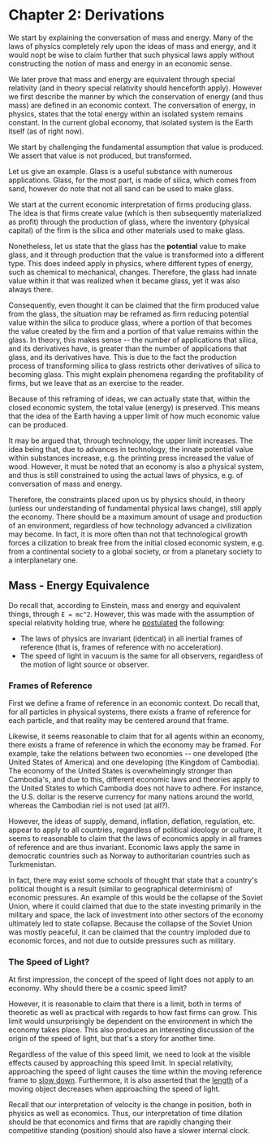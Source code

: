 # Chapter 2: Derivations

We start by explaining the conversation of mass and energy.
Many of the laws of physics completely rely upon the ideas of mass and energy, and it would nopt be wise to claim further that such physical laws apply without constructing the notion of mass and energy in an economic sense.

We later prove that mass and energy are equivalent through special relativity (and in theory special relativity should henceforth apply). However we first describe the manner by which the conservation of energy (and thus mass) are defined in an economic context. The conversation of energy, in physics, states that the total energy within an isolated system remains constant. In the current global economy, that isolated system is the Earth itself (as of right now).

We start by challenging the fundamental assumption that value is produced. We assert that value is not produced, but transformed.

Let us give an example. Glass is a useful substance with numerous applications. Glass, for the most part, is made of silica, which comes from sand, however do note that not all sand can be used to make glass.

We start at the current economic interpretation of firms producing glass. The idea is that firms create value (which is then subsequently materialized as profit) through the production of glass, where the inventory (physical capital) of the firm is the silica and other materials used to make glass.

Nonetheless, let us state that the glass has the **potential** value to make glass, and it through production that the value is transformed into a different type. This does indeed apply in physics, where different types of energy, such as chemical to mechanical, changes. Therefore, the glass had innate value within it that was realized when it became glass, yet it was also always there.

Consequently, even thought it can be claimed that the firm produced value from the glass, the situation may be reframed as firm reducing potential value within the silica to produce glass, where a portion of that becomes the value created by the firm and a portion of that value remains within the glass. In theory, this makes sense -- the number of applications that silica, and its derivatives have, is greater than the number of applications that glass, and its derivatives have. This is due to the fact the production process of transforming silica to glass restricts other derivatives of silica to becoming glass. This might explain phenomena regarding the profitability of firms, but we leave that as an exercise to the reader.

Because of this reframing of ideas, we can actually state that, within the closed economic system, the total value (energy) is preserved. This means that the idea of the Earth having a upper limit of how much economic value can be produced.

It may be argued that, through technology, the upper limit increases. The idea being that, due to advances in technology, the innate potential value within substances increase, e.g. the printing press increased the value of wood. However, it must be noted that an economy is also a physical system, and thus is still constrained to using the actual laws of physics, e.g. of conversation of mass and energy.

Therefore, the constraints placed upon us by physics should, in theory (unless our understanding of fundamental physical laws change), still apply the economy. There should be a maximum amount of usage and production of an environment, regardless of how technology advanced a civilization may become. In fact, it is more often than not that technological growth forces a cilization to break free from the initial closed economic system, e.g. from a continental society to a global society, or from a planetary society to a interplanetary one.

## Mass - Energy Equivalence

Do recall that, according to Einstein, mass and energy and equivalent things, through `E = mc^2`. However, this was made with the assumption of special relativity holding true, where he [postulated](https://en.wikipedia.org/wiki/Special_relativity) the following:

- The laws of physics are invariant (identical) in all inertial frames of reference (that is, frames of reference with no acceleration).
- The speed of light in vacuum is the same for all observers, regardless of the motion of light source or observer.

### Frames of Reference

First we define a frame of reference in an economic context. Do recall that, for all particles in physical systems, there exists a frame of reference for each particle, and that reality may be centered around that frame.

Likewise, it seems reasonable to claim that for all agents within an economy, there exists a frame of reference in which the economy may be framed. For example, take the relations between two economies -- one developed (the United States of America) and one developing (the Kingdom of Cambodia).
The economy of the United States is overwhelmingly stronger than Cambodia's, and due to this, different economic laws and theories apply to the United States to which Cambodia does not have to adhere. For instance, the U.S. dollar is the reserve currency for many nations around the world, whereas the Cambodian riel is not used (at all?).

However, the ideas of supply, demand, inflation, deflation, regulation, etc. appear to apply to all countries, regardless of political ideology or culture, it seems to reasonable to claim that the laws of economics apply in all frames of reference and are thus invariant.
Economic laws apply the same in democratic countries such as Norway to authoritarian countries such as Turkmenistan.

In fact, there may exist some schools of thought that state that a country's political thought is a result (similar to geographical determinism) of economic pressures.
An example of this would be the collapse of the Soviet Union, where it could claimed that due to the state investing primarily in the military and space, the lack of investment into other sectors of the economy ultimately led to state collapse. Because the collapse of the Soviet Union was mostly peaceful, it can be claimed that the country imploded due to economic forces, and not due to outside pressures such as military.

### The Speed of Light?

At first impression, the concept of the speed of light does not apply to an economy. Why should there be a cosmic speed limit?

However, it is reasonable to claim that there is a limit, both in terms of theoretic as well as practical with regards to how fast firms can grow. This limit would unsurprisingly be dependent on the environment in which the economy takes place. This also produces an interesting discussion of the origin of the speed of light, but that's a story for another time.

Regardless of the value of this speed limit, we need to look at the visible effects caused by approaching this speed limit. In special relativity, approaching the speed of light causes the time within the moving reference frame to [slow down](https://en.wikipedia.org/wiki/Time_dilation). Furthermore, it is also asserted that the [length](https://en.wikipedia.org/wiki/Length_contraction) of a moving object decreases when approaching the speed of light.

Recall that our interpretation of velocity is the change in position, both in physics as well as economics. Thus, our interpretation of time dilation should be that economics and firms that are rapidly changing their competitive standing (position) should also have a slower internal clock.

